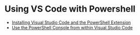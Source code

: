 # Using VS Code with Powershell

- [Installing Visual Studio Code and the PowerShell Extension](http://mikefrobbins.com/2015/11/26/installing-visual-studio-code-and-the-powershell-extension/)
- [Use the PowerShell Console from within Visual Studio Code](http://mikefrobbins.com/2016/08/11/use-the-powershell-console-from-within-visual-studio-code/)
